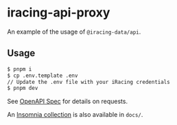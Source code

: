 # iracing-api-proxy

An example of the usage of `@iracing-data/api`.

## Usage

```sh
$ pnpm i
$ cp .env.template .env
// Update the .env file with your iRacing credentials
$ pnpm dev
```

See [OpenAPI Spec](./docs/openapi.yaml) for details on requests.

An [Insomnia collection](./docs/Insomnia_2025-09-07.yaml) is also available in `docs/`.
